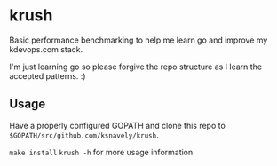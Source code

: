 # krush

Basic performance benchmarking to help me learn go and improve my kdevops.com stack.

I'm just learning go so please forgive the repo structure as I learn the accepted patterns. :)

## Usage

Have a properly configured GOPATH and clone this repo to `$GOPATH/src/github.com/ksnavely/krush`.

`make install`
`krush -h` for more usage information.
